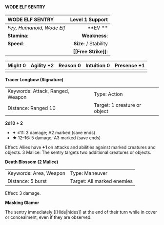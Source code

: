 #### WODE ELF SENTRY

| WODE ELF SENTRY           |    **Level 1 Support** |
| :------------------------ | ---------------------: |
| *Fey, Humanoid, Wode Elf* |            \*\*EV \*\* |
| **Stamina**:              |          **Weakness**: |
| **Speed**:                | **Size**:  / Stability |
|                           |   **[[Free Strike]]**: |

| **Might** 0 | **Agility** +2 | **Reason** 0 | **Intuition** 0 | **Presence** +1 |
| ----------- | -------------- | ------------ | --------------- | --------------- |
|             |                |              |                 |                 |

**Tracer Longbow (Signature)**

|                                  |                              |
| :------------------------------- | :--------------------------- |
| Keywords: Attack, Ranged, Weapon | Type: Action                 |
| Distance: Ranged 10              | Target: 1 creature or object |

**2d10 + 2**

- ✦ ≤11: 3 damage; A2 marked (save ends)
- ★ 12–16: 5 damage; A3 marked (save ends)

Effect: Allies have **+1** on attacks and abilities against marked creatures and objects. 3 Malice: The sentry targets two additional creatures or objects.

**Death Blossom (2 Malice)**

|                        |                            |
| :--------------------- | :------------------------- |
| Keywords: Area, Weapon | Type: Maneuver             |
| Distance: 5 burst      | Target: All marked enemies |

Effect: 3 damage.

**Masking Glamor**

The sentry immediately [[Hide|hides]] at the end of their turn while in cover or concealment, even if they are observed.
